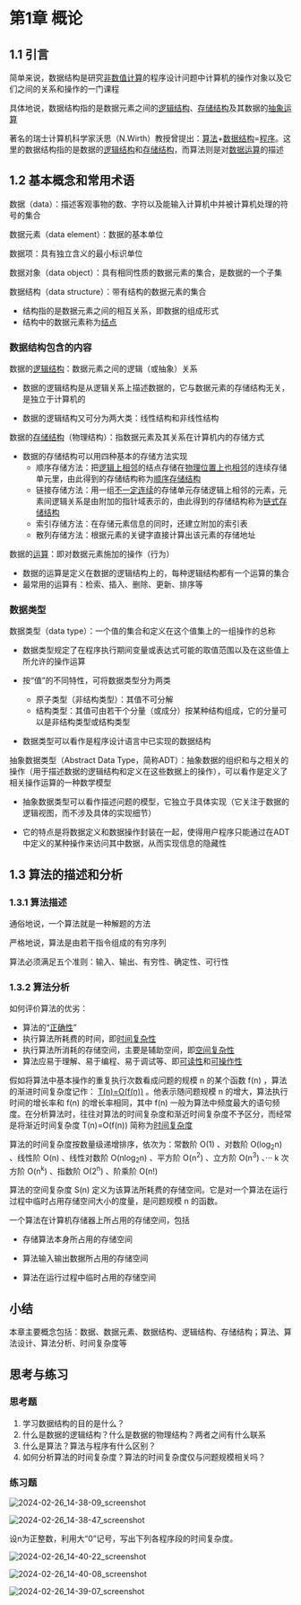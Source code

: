 # 第1章 概论

## 1.1 引言

简单来说，数据结构是研究<ins>非数值计算</ins>的程序设计问题中计算机的操作对象以及它们之间的关系和操作的一门课程

具体地说，数据结构指的是数据元素之间的<ins>逻辑结构</ins>、<ins>存储结构</ins>及其数据的<ins>抽象运算</ins>

著名的瑞士计算机科学家沃思（N.Wirth）教授曾提出：<ins>算法</ins>+<ins>数据结构</ins>=<ins>程序</ins>。这里的数据结构指的是数据的<ins>逻辑结构</ins>和<ins>存储结构</ins>，而算法则是对<ins>数据运算</ins>的描述

## 1.2 基本概念和常用术语

数据（data）：描述客观事物的数、字符以及能输入计算机中并被计算机处理的符号的集合

数据元素（data element）：数据的基本单位

数据项：具有独立含义的最小标识单位

数据对象（data object）：具有相同性质的数据元素的集合，是数据的一个子集

数据结构（data structure）：带有结构的数据元素的集合

- 结构指的是数据元素之间的相互关系，即数据的组成形式
- 结构中的数据元素称为<ins>结点</ins>

### 数据结构包含的内容

数据的<ins>逻辑结构</ins>：数据元素之间的逻辑（或抽象）关系

- 数据的逻辑结构是从逻辑关系上描述数据的，它与数据元素的存储结构无关，是独立于计算机的

- 数据的逻辑结构又可分为两大类：线性结构和非线性结构

数据的<ins>存储结构</ins>（物理结构）：指数据元素及其关系在计算机内的存储方式
- 数据的存储结构可以用四种基本的存储方法实现
  - 顺序存储方法：把<ins>逻辑上相邻</ins>的结点存储在<ins>物理位置上也相邻</ins>的连续存储单元里，由此得到的存储结构称为<ins>顺序存储结构</ins>
  - 链接存储方法：用一组<ins>不一定连续</ins>的存储单元存储逻辑上相邻的元素，元素间逻辑关系是由附加的指针域表示的，由此得到的存储结构称为<ins>链式存储结构</ins>
  - 索引存储方法：在存储元素信息的同时，还建立附加的索引表
  - 散列存储方法：根据元素的关键字直接计算出该元素的存储地址

数据的<ins>运算</ins>：即对数据元素施加的操作（行为）

- 数据的运算是定义在数据的逻辑结构上的，每种逻辑结构都有一个运算的集合
- 最常用的运算有：检索、插入、删除、更新、排序等

### 数据类型

数据类型（data type）：一个值的集合和定义在这个值集上的一组操作的总称

- 数据类型规定了在程序执行期间变量或表达式可能的取值范围以及在这些值上所允许的操作运算

- 按“值”的不同特性，可将数据类型分为两类
  - 原子类型（非结构类型）：其值不可分解
  - 结构类型：其值可由若干个分量（或成分）按某种结构组成，它的分量可以是非结构类型或结构类型

- 数据类型可以看作是程序设计语言中已实现的数据结构

抽象数据类型（Abstract Data Type，简称ADT）：抽象数据的组织和与之相关的操作（用于描述数据的逻辑结构和定义在这些数据上的操作），可以看作是定义了相关操作运算的一种数学模型

- 抽象数据类型可以看作描述问题的模型，它独立于具体实现（它关注于数据的逻辑视图，而不涉及具体的实现细节）

- 它的特点是将数据定义和数据操作封装在一起，使得用户程序只能通过在ADT中定义的某种操作来访问其中数据，从而实现信息的隐藏性

## 1.3 算法的描述和分析

### 1.3.1 算法描述

通俗地说，一个算法就是一种解题的方法

严格地说，算法是由若干指令组成的有穷序列

算法必须满足五个准则：输入、输出、有穷性、确定性、可行性

### 1.3.2 算法分析

如何评价算法的优劣：

- 算法的“<ins>正确性</ins>”
- 执行算法所耗费的时间，即<ins>时间复杂性</ins>
- 执行算法所消耗的存储空间，主要是辅助空间，即<ins>空间复杂性</ins>
- 算法应易于理解、易于编程、易于调试等、即<ins>可读性</ins>和<ins>可操作性</ins>

假如将算法中基本操作的重复执行次数看成问题的规模 n 的某个函数 f(n) ，算法的渐进时间复杂度记作： <ins>T(n)=O(f(n))</ins> 。他表示随问题规模 n 的增大，算法执行时间的增长率和 f(n) 的增长率相同，其中 f(n) 一般为算法中频度最大的语句频度。在分析算法时，往往对算法的时间复杂度和渐近时间复杂度不予区分，而经常是将渐近时间复杂度 T(n)=O(f(n)) 简称为<ins>时间复杂度</ins>

算法的时间复杂度按数量级递增排序，依次为：常数阶 O(1) 、对数阶 O(log<sub>2</sub>n) 、线性阶 O(n) 、线性对数阶 O(nlog<sub>2</sub>n) 、平方阶 O(n<sup>2</sup>) 、立方阶 O(n<sup>3</sup>) 、··· k 次方阶 O(n<sup>k</sup>) 、指数阶 O(2<sup>n</sup>) 、阶乘阶 O(n!)

算法的空间复杂度 S(n) 定义为该算法所耗费的存储空间。它是对一个算法在运行过程中临时占用存储空间大小的度量，是问题规模 n 的函数。

一个算法在计算机存储器上所占用的存储空间，包括

- 存储算法本身所占用的存储空间

- 算法输入输出数据所占用的存储空间

- 算法在运行过程中临时占用的存储空间

## 小结

本章主要概念包括：数据、数据元素、数据结构、逻辑结构、存储结构；算法、算法设计、算法分析、时间复杂度等



## 思考与练习

### 思考题

1. 学习数据结构的目的是什么？
2. 什么是数据的逻辑结构？什么是数据的物理结构？两者之间有什么联系
3. 什么是算法？算法与程序有什么区别？
4. 如何分析算法的时间复杂度？算法的时间复杂度仅与问题规模相关吗？

### 练习题

![2024-02-26_14-38-09_screenshot](http://gallery.halloninja.cn/gPGsXW.png)

![2024-02-26_14-38-47_screenshot](http://gallery.halloninja.cn/AF9fKM.png)

设n为正整数，利用大“0”记号，写出下列各程序段的时间复杂度。

![2024-02-26_14-40-22_screenshot](http://gallery.halloninja.cn/1CssRt.png)

![2024-02-26_14-40-08_screenshot](http://gallery.halloninja.cn/ylySX7.png)

![2024-02-26_14-39-07_screenshot](http://gallery.halloninja.cn/2gfgdc.png)

